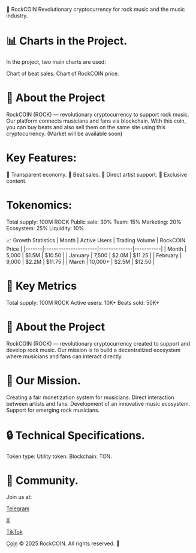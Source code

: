 🎸 RockCOIN
Revolutionary cryptocurrency for rock music and the music industry.
# 📊 Charts in the Project.
In the project, two main charts are used:

Chart of beat sales.
Chart of RockCOIN price.
# 🚀 About the Project
RockCOIN (ROCK) — revolutionary cryptocurrency to support rock music. Our platform connects musicians and fans via blockchain.
With this coin, you can buy beats and also sell them on the same site using this cryptocurrency.
(Market will be available soon)

# Key Features:
💎 Transparent economy.
🎵 Beat sales.
🤝 Direct artist support.
🌟 Exclusive content.
# Tokenomics:
Total supply: 100M ROCK
Public sale: 30%
Team: 15%
Marketing: 20%
Ecosystem: 25%
Liquidity: 10%

📈 Growth Statistics
| Month | Active Users | Trading Volume | RockCOIN Price |
|-------|----------------------|--------------|-----------|
| Month | 5,000 | $1.5M | $10.50 |
| January | 7,500 | $2.0M | $11.25 |
| February | 9,000 | $2.2M | $11.75 |
| March | 10,000+ | $2.5M | $12.50 |

# 💎 Key Metrics
Total supply: 100M ROCK
Active users: 10K+
Beats sold: 50K+

# 💫 About the Project
RockCOIN (ROCK) — revolutionary cryptocurrency created to support and develop rock music.
Our mission is to build a decentralized ecosystem where musicians and fans can interact directly.

# 🎯 Our Mission.
Creating a fair monetization system for musicians.
Direct interaction between artists and fans.
Development of an innovative music ecosystem.
Support for emerging rock musicians.

# 🔒 Technical Specifications.
Token type: Utility token.
Blockchain: TON.

# 🤝 Community.
Join us at:

[Telegram](https://t.me/rockcoin123)

[X](https://x.com/Rock__Coin)

[TikTok](https://www.tiktok.com/@rock_coin8?_t=ZM-8uNPKjcRZ9L&_r=1)

[Coin](https://t.me/blum/app?startapp=memepadjetton_ROCK_4gZbY-ref_EYl4MKmVi4)
© 2025 RockCOIN. All rights reserved. 🎸
